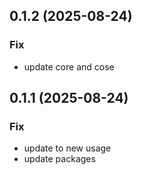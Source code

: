 ## 0.1.2 (2025-08-24)

### Fix

- update core and cose

## 0.1.1 (2025-08-24)

### Fix

- update to new usage
- update packages
